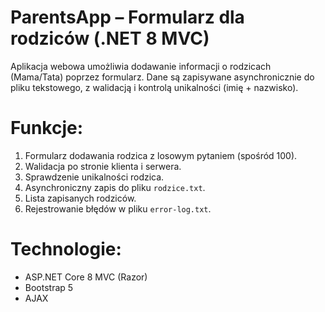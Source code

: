 # ParentsApp – Formularz dla rodziców (.NET 8 MVC)

Aplikacja webowa umożliwia dodawanie informacji o rodzicach (Mama/Tata) poprzez formularz. Dane są zapisywane asynchronicznie do pliku tekstowego, z walidacją i kontrolą unikalności (imię + nazwisko).

# Funkcje:

1. Formularz dodawania rodzica z losowym pytaniem (spośród 100).
2. Walidacja po stronie klienta i serwera.
3. Sprawdzenie unikalności rodzica.
4. Asynchroniczny zapis do pliku `rodzice.txt`.
5. Lista zapisanych rodziców.
6. Rejestrowanie błędów w pliku `error-log.txt`.

# Technologie:

* ASP.NET Core 8 MVC (Razor)
* Bootstrap 5
* AJAX 
